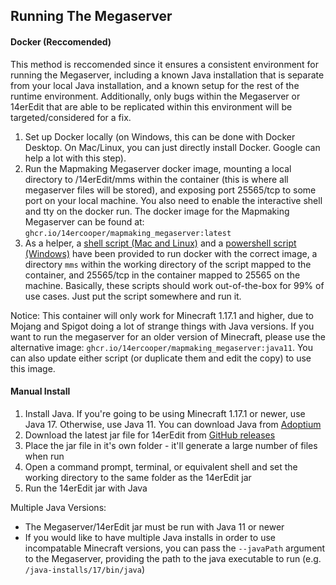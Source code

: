 ## Running The Megaserver

#### Docker (Reccomended)

This method is reccomended since it ensures a consistent environment for running the Megaserver, including a known Java installation that is separate from your local Java installation, and a known setup for the rest of the runtime environment. Additionally, only bugs within the Megaserver or 14erEdit that are able to be replicated within this environment will be targeted/considered for a fix.

1) Set up Docker locally (on Windows, this can be done with Docker Desktop. On Mac/Linux, you can just directly install Docker. Google can help a lot with this step).
2) Run the Mapmaking Megaserver docker image, mounting a local directory to /14erEdit/mms within the container (this is where all megaserver files will be stored), and exposing port 25565/tcp to some port on your local machine. You also need to enable the interactive shell and tty on the docker run. The docker image for the Mapmaking Megaserver can be found at: `ghcr.io/14ercooper/mapmaking_megaserver:latest`
3) As a helper, a [shell script (Mac and Linux)](https://github.com/14ercooper/14erEdit/blob/master/docker-run.sh) and a [powershell script (Windows)](https://github.com/14ercooper/14erEdit/blob/master/docker-run.ps1) have been provided to run docker with the correct image, a directory `mms` within the working directory of the script mapped to the container, and 25565/tcp in the container mapped to 25565 on the machine. Basically, these scripts should work out-of-the-box for 99% of use cases. Just put the script somewhere and run it.

Notice: This container will only work for Minecraft 1.17.1 and higher, due to Mojang and Spigot doing a lot of strange things with Java versions. If you want to run the megaserver for an older version of Minecraft, please use the alternative image: `ghcr.io/14ercooper/mapmaking_megaserver:java11`. You can also update either script (or duplicate them and edit the copy) to use this image.

#### Manual Install

1) Install Java. If you're going to be using Minecraft  1.17.1 or newer, use Java 17. Otherwise, use Java 11. You can download Java from [Adoptium](https://adoptium.net/)
2) Download the latest jar file for 14erEdit from [GitHub releases](https://github.com/14ercooper/14erEdit/releases)
3) Place the jar file in it's own folder - it'll generate a large number of files when run
4) Open a command prompt, terminal, or equivalent shell and set the working directory to the same folder as the 14erEdit jar
5) Run the 14erEdit jar with Java

Multiple Java Versions:
- The Megaserver/14erEdit jar must be run with Java 11 or newer
- If you would like to have multiple Java installs in order to use incompatable Minecraft versions, you can pass the `--javaPath` argument to the Megaserver, providing the path to the java executable to run (e.g. `/java-installs/17/bin/java`)
